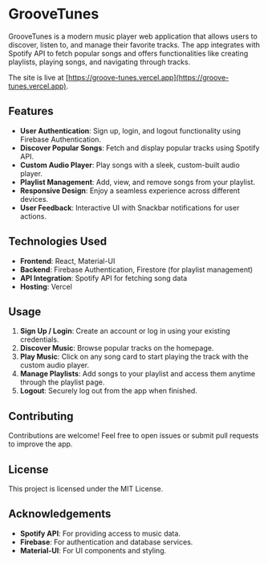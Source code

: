 # GrooveTunes

GrooveTunes is a modern music player web application that allows users to discover, listen to, and manage their favorite tracks. The app integrates with Spotify API to fetch popular songs and offers functionalities like creating playlists, playing songs, and navigating through tracks.

The site is live at [https://groove-tunes.vercel.app](https://groove-tunes.vercel.app).

## Features

- **User Authentication**: Sign up, login, and logout functionality using Firebase Authentication.
- **Discover Popular Songs**: Fetch and display popular tracks using Spotify API.
- **Custom Audio Player**: Play songs with a sleek, custom-built audio player.
- **Playlist Management**: Add, view, and remove songs from your playlist.
- **Responsive Design**: Enjoy a seamless experience across different devices.
- **User Feedback**: Interactive UI with Snackbar notifications for user actions.

## Technologies Used

- **Frontend**: React, Material-UI
- **Backend**: Firebase Authentication, Firestore (for playlist management)
- **API Integration**: Spotify API for fetching song data
- **Hosting**: Vercel

## Usage

1. **Sign Up / Login**: Create an account or log in using your existing credentials.
2. **Discover Music**: Browse popular tracks on the homepage.
3. **Play Music**: Click on any song card to start playing the track with the custom audio player.
4. **Manage Playlists**: Add songs to your playlist and access them anytime through the playlist page.
5. **Logout**: Securely log out from the app when finished.

## Contributing

Contributions are welcome! Feel free to open issues or submit pull requests to improve the app.

## License

This project is licensed under the MIT License.

## Acknowledgements

- **Spotify API**: For providing access to music data.
- **Firebase**: For authentication and database services.
- **Material-UI**: For UI components and styling.
